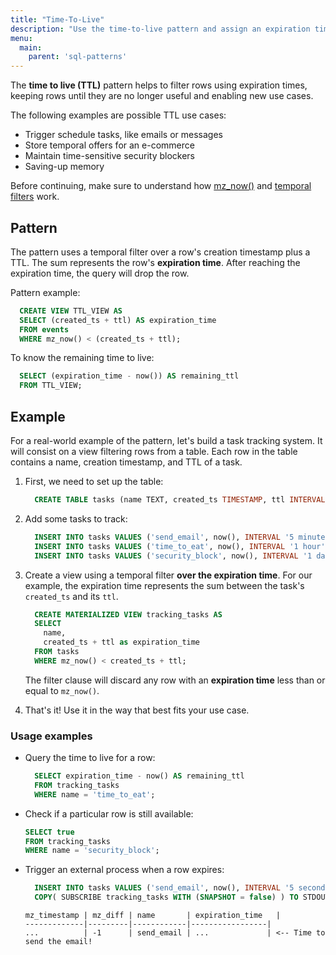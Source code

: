 ```yaml
---
title: "Time-To-Live"
description: "Use the time-to-live pattern and assign an expiration time for a particular row."
menu:
  main:
    parent: 'sql-patterns'
---
```


The **time to live (TTL)** pattern helps to filter rows using expiration times, keeping rows until they are no longer useful and enabling new use cases.

The following examples are possible TTL use cases:

- Trigger schedule tasks, like emails or messages
- Store temporal offers for an e-commerce
- Maintain time-sensitive security blockers
- Saving-up memory

Before continuing, make sure to understand how [mz_now()](/sql/functions/now_and_mz_now/) and [temporal filters](/sql/patterns/temporal-filters/) work.

## Pattern

The pattern uses a temporal filter over a row's creation timestamp plus a TTL. The sum represents the row's **expiration time**. After reaching the expiration time, the query will drop the row.

Pattern example:
```sql
  CREATE VIEW TTL_VIEW AS
  SELECT (created_ts + ttl) AS expiration_time
  FROM events
  WHERE mz_now() < (created_ts + ttl);
```

To know the remaining time to live:

```sql
  SELECT (expiration_time - now()) AS remaining_ttl
  FROM TTL_VIEW;
```

## Example

For a real-world example of the pattern, let's build a task tracking system. It will consist on a view filtering rows from a table. Each row in the table contains a name, creation timestamp, and TTL of a task.

1.  First, we need to set up the table:
    ```sql
      CREATE TABLE tasks (name TEXT, created_ts TIMESTAMP, ttl INTERVAL);
    ```
1.  Add some tasks to track:
    ```sql
      INSERT INTO tasks VALUES ('send_email', now(), INTERVAL '5 minutes');
      INSERT INTO tasks VALUES ('time_to_eat', now(), INTERVAL '1 hour');
      INSERT INTO tasks VALUES ('security_block', now(), INTERVAL '1 day');
    ```
1. Create a view using a temporal filter **over the expiration time**. For our example, the expiration time represents the sum between the task's `created_ts` and its `ttl`.
    ```sql
      CREATE MATERIALIZED VIEW tracking_tasks AS
      SELECT
        name,
        created_ts + ttl as expiration_time
      FROM tasks
      WHERE mz_now() < created_ts + ttl;
    ```

    The filter clause will discard any row with an **expiration time** less than or equal to `mz_now()`.
1. That's it! Use it in the way that best fits your use case.

### Usage examples

- Query the time to live for a row:
  ```sql
    SELECT expiration_time - now() AS remaining_ttl
    FROM tracking_tasks
    WHERE name = 'time_to_eat';
  ```

- Check if a particular row is still available:
  ```sql
  SELECT true
  FROM tracking_tasks
  WHERE name = 'security_block';
  ```

- Trigger an external process when a row expires:
  ```sql
    INSERT INTO tasks VALUES ('send_email', now(), INTERVAL '5 seconds');
    COPY( SUBSCRIBE tracking_tasks WITH (SNAPSHOT = false) ) TO STDOUT;

  ```
  ```nofmt
  mz_timestamp | mz_diff | name       | expiration_time   |
  -------------|---------|------------|-----------------|
  ...          | -1      | send_email | ...             | <-- Time to send the email!
  ```
